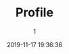 ---
index: 7004
title: "Profile"
subtitle: ""
author: 1
date: "2019-11-17 19:36:36"
date_gmt: "2019-11-17 17:36:36"
excerpt: ""
content: "[charitable_profile]"
status: "publish"
comment_status: "closed"
name: "profile"
modified: "2019-11-17 20:03:15"
modified_gmt: "2019-11-17 18:03:15"
content_filtered: ""
parent: 4475
guid: "https://www.artkidsfoundation.org/?page_id=7004"
type: "page"
comment_count: 0
categories: []
tags: []
---